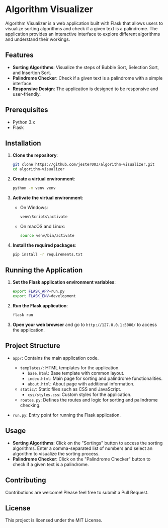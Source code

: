 # Algorithm Visualizer

Algorithm Visualizer is a web application built with Flask that allows users to visualize sorting algorithms and check if a given text is a palindrome. The application provides an interactive interface to explore different algorithms and understand their workings.

## Features

- **Sorting Algorithms**: Visualize the steps of Bubble Sort, Selection Sort, and Insertion Sort.
- **Palindrome Checker**: Check if a given text is a palindrome with a simple interface.
- **Responsive Design**: The application is designed to be responsive and user-friendly.

## Prerequisites

- Python 3.x
- Flask

## Installation

1. **Clone the repository**:
   ```bash
   git clone https://github.com/jester003/algorithm-visualizer.git
   cd algorithm-visualizer
   ```

2. **Create a virtual environment**:
   ```bash
   python -m venv venv
   ```

3. **Activate the virtual environment**:
   - On Windows:
     ```bash
     venv\Scripts\activate
     ```
   - On macOS and Linux:
     ```bash
     source venv/bin/activate
     ```

4. **Install the required packages**:
   ```bash
   pip install -r requirements.txt
   ```

## Running the Application

1. **Set the Flask application environment variables**:
   ```bash
   export FLASK_APP=run.py
   export FLASK_ENV=development
   ```

2. **Run the Flask application**:
   ```bash
   flask run
   ```

3. **Open your web browser** and go to `http://127.0.0.1:5000/` to access the application.

## Project Structure

- `app/`: Contains the main application code.
  - `templates/`: HTML templates for the application.
    - `base.html`: Base template with common layout.
    - `index.html`: Main page for sorting and palindrome functionalities.
    - `about.html`: About page with additional information.
  - `static/`: Static files such as CSS and JavaScript.
    - `css/styles.css`: Custom styles for the application.
  - `routes.py`: Defines the routes and logic for sorting and palindrome checking.

- `run.py`: Entry point for running the Flask application.

## Usage

- **Sorting Algorithms**: Click on the "Sortings" button to access the sorting algorithms. Enter a comma-separated list of numbers and select an algorithm to visualize the sorting process.
- **Palindrome Checker**: Click on the "Palindrome Checker" button to check if a given text is a palindrome.

## Contributing

Contributions are welcome! Please feel free to submit a Pull Request.

## License

This project is licensed under the MIT License.

